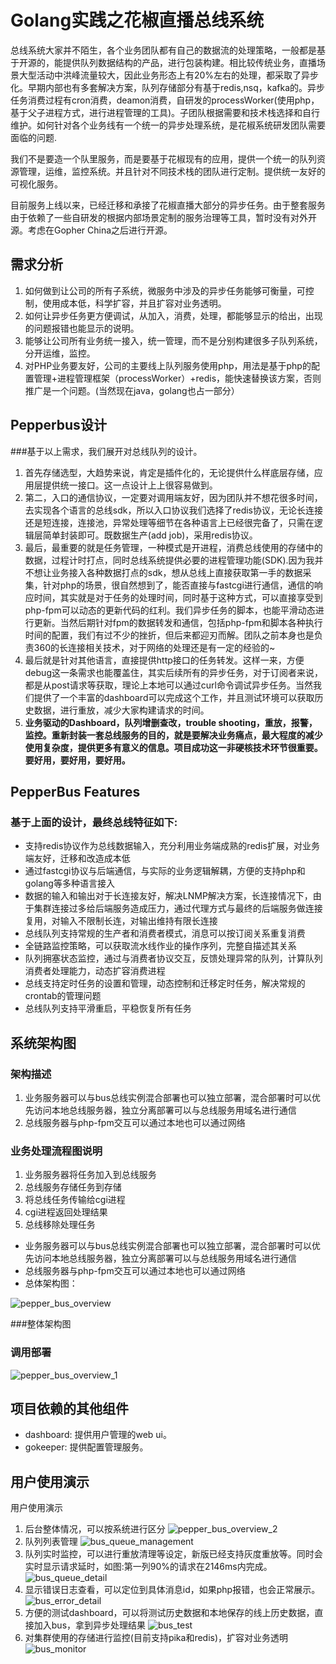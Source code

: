 # Golang实践之花椒直播总线系统


  总线系统大家并不陌生，各个业务团队都有自己的数据流的处理策略，一般都是基于开源的，能提供队列数据结构的产品，进行包装构建。相比较传统业务，直播场景大型活动中洪峰流量较大，因此业务形态上有20%左右的处理，都采取了异步化。早期内部也有多套解决方案，队列存储部分有基于redis,nsq，kafka的。异步任务消费过程有cron消费，deamon消费，自研发的processWorker(使用php，基于父子进程方式，进行进程管理的工具)。子团队根据需要和技术栈选择和自行维护。如何针对各个业务线有一个统一的异步处理系统，是花椒系统研发团队需要面临的问题.
  
我们不是要造一个队里服务，而是要基于花椒现有的应用，提供一个统一的队列资源管理，运维，监控系统。并且针对不同技术栈的团队进行定制。提供统一友好的可视化服务。

目前服务上线以来，已经迁移和承接了花椒直播大部分的异步任务。由于整套服务由于依赖了一些自研发的根据内部场景定制的服务治理等工具，暂时没有对外开源。考虑在Gopher China之后进行开源。

## 需求分析
   1. 如何做到让公司的所有子系统，微服务中涉及的异步任务能够可衡量，可控制，使用成本低，科学扩容，并且扩容对业务透明。
   2. 如何让异步任务更方便调试，从加入，消费，处理，都能够显示的给出，出现的问题报错也能显示的说明。
   3. 能够让公司所有业务统一接入，统一管理，而不是分别构建很多子队列系统，分开运维，监控。
   4. 对PHP业务要友好，公司的主要线上队列服务使用php，用法是基于php的配置管理+进程管理框架（processWorker）+redis，能快速替换该方案，否则推广是一个问题。(当然现在java，golang也占一部分）

## Pepperbus设计
###基于以上需求，我们展开对总线队列的设计。
1. 首先存储选型，大趋势来说，肯定是插件化的，无论提供什么样底层存储，应用层提供统一接口。这一点设计上上很容易做到。
2. 第二，入口的通信协议，一定要对调用端友好，因为团队并不想花很多时间，去实现各个语言的总线sdk，所以入口协议我们选择了redis协议，无论长连接还是短连接，连接池，异常处理等细节在各种语言上已经很完备了，只需在逻辑层简单封装即可。既数据生产(add job)，采用redis协议。
3. 最后，最重要的就是任务管理，一种模式是开进程，消费总线使用的存储中的数据，过程计时打点，同时总线系统提供必要的进程管理功能(SDK).因为我并不想让业务接入各种数据打点的sdk，想从总线上直接获取第一手的数据采集，针对php的场景，很自然想到了，能否直接与fastcgi进行通信，通信的响应时间，其实就是对于任务的处理时间，同时基于这种方式，可以直接享受到php-fpm可以动态的更新代码的红利。我们异步任务的脚本，也能平滑动态进行更新。当然后期针对fpm的数据转发和通信，包括php-fpm和脚本各种执行时间的配置，我们有过不少的挫折，但后来都迎刃而解。团队之前本身也是负责360的长连接相关技术，对于网络的处理还是有一定的经验的~ 
5. 最后就是针对其他语言，直接提供http接口的任务转发。这样一来，方便debug这一条需求也能覆盖住，其实后续所有的异步任务，对于订阅者来说，都是从post请求等获取，理论上本地可以通过curl命令调试异步任务。当然我们提供了一个丰富的dashboard可以完成这个工作，并且测试环境可以获取历史数据，进行重放，减少大家构建请求的时间。
6. **业务驱动的Dashboard，队列增删查改，trouble shooting，重放，报警，监控。重新封装一套总线服务的目的，就是要解决业务痛点，最大程度的减少使用复杂度，提供更多有意义的信息。项目成功这一非硬核技术环节很重要。要好用，要好用，要好用。**

## PepperBus Features
### 基于上面的设计，最终总线特征如下:
- 支持redis协议作为总线数据输入，充分利用业务端成熟的redis扩展，对业务端友好，迁移和改造成本低
- 通过fastcgi协议与后端通信，与实际的业务逻辑解耦，方便的支持php和golang等多种语言接入
- 数据的输入和输出对于长连接友好，解决LNMP解决方案，长连接情况下，由于集群连接过多给后端服务造成压力，通过代理方式与最终的后端服务做连接复用，对输入不限制长连，对输出维持有限长连接
- 总线队列支持常规的生产者和消费者模式，消息可以按订阅关系重复消费
- 全链路监控策略，可以获取流水线作业的操作序列，完整自描述其关系
- 队列拥塞状态监控，通过与消费者协议交互，反馈处理异常的队列，计算队列消费者处理能力，动态扩容消费进程
- 总线支持定时任务的设置和管理，动态控制和迁移定时任务，解决常规的crontab的管理问题
- 总线队列支持平滑重启，平稳恢复所有任务

## 系统架构图


### 架构描述
1. 业务服务器可以与bus总线实例混合部署也可以独立部署，混合部署时可以优先访问本地总线服务器，独立分离部署可以与总线服务用域名进行通信
2. 总线服务器与php-fpm交互可以通过本地也可以通过网络

### 业务处理流程图说明
1. 业务服务器将任务加入到总线服务
2. 总线服务存储任务到存储
3. 将总线任务传输给cgi进程
4. cgi进程返回处理结果
5. 总线移除处理任务
- 业务服务器可以与bus总线实例混合部署也可以独立部署，混合部署时可以优先访问本地总线服务器，独立分离部署可以与总线服务用域名进行通信
- 总线服务器与php-fpm交互可以通过本地也可以通过网络
- 总体架构图：

![pepper_bus_overview](http://static.s3.huajiao.com/Object.access/hj-video/cGVwcGVyX2J1c19vdmVydmlldy5wbmc=)

###整体架构图
### 调用部署
![pepper_bus_overview_1](http://static.s3.huajiao.com/Object.access/hj-video/cGVwcGVyX2J1c19vdmVydmlld18xLnBuZw==)

## 项目依赖的其他组件

- dashboard: 提供用户管理的web ui。
- gokeeper: 提供配置管理服务。


## 用户使用演示
用户使用演示

1. 后台整体情况，可以按系统进行区分
![pepper_bus_overview_2](img/bus/dashboard_overview.jpeg)
2. 队列列表管理
 ![bus_queue_management](img/bus/bus_queue_list.jpeg)
3. 队列实时监控，可以进行重放清理等设定，新版已经支持灰度重放等。同时会实时显示请求延时，如图:第一列90%的请求在2146ms内完成。
 ![bus_queue_detail](img/bus/queue_detail.jpeg)
4. 显示错误日志查看，可以定位到具体消息id，如果php报错，也会正常展示。
 ![bus_error_detail](img/bus/error_detail.jpeg)
5. 方便的测试dashboard，可以将测试历史数据和本地保存的线上历史数据，直接加入bus，拿到异步处理结果
![bus_test](img/bus/bus_dev_test.jpeg)
6. 对集群使用的存储进行监控(目前支持pika和redis)，扩容对业务透明
![bus_monitor](img/bus/storage_monitor.jpeg)



